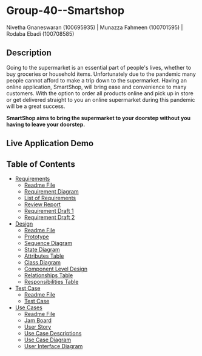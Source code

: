 # Group-40--Smartshop
Nivetha Gnaneswaran (100695935) | Munazza Fahmeen (100701595) | Rodaba Ebadi (100708585) 

## Description

Going to the supermarket is an essential part of people's lives, whether to buy groceries or household items. Unfortunately due to the pandemic many people cannot afford to make a trip down to the supermarket. Having an online application, SmartShop, will bring ease and convenience to many customers. With the option to order all products online and pick up in store or get delivered straight to you an online supermarket during this pandemic will be a great success. 

**SmartShop aims to bring the supermarket to your doorstep without you having to leave your doorstep.**

## Live Application Demo 

## Table of Contents

* [Requirements](https://github.com/SOFE2720/Group-40--Smartshop/tree/main/Requirements)
  * [Readme File](https://github.com/SOFE2720/Group-40--Smartshop/blob/main/Requirements/readme.md)
  * [Requirement Diagram](https://github.com/SOFE2720/Group-40--Smartshop/blob/main/Requirements/requirement%20diagram.png)
  * [List of Requirements](https://github.com/SOFE2720/Group-40--Smartshop/blob/main/Requirements/List_of_Requirements.pdf)
  * [Review Report](https://github.com/SOFE2720/Group-40--Smartshop/blob/main/Requirements/ReviewReport.pdf)
  * [Requirement Draft 1](https://github.com/SOFE2720/Group-40--Smartshop/blob/main/Requirements/requirements-1.png)
  * [Requirement Draft 2](https://github.com/SOFE2720/Group-40--Smartshop/blob/main/Requirements/requirements-2.png)
* [Design](https://github.com/SOFE2720/Group-40--Smartshop/tree/main/Design)
  * [Readme File](https://github.com/SOFE2720/Group-40--Smartshop/blob/main/Design/readme.md)
  * [Prototype](https://github.com/SOFE2720/Group-40--Smartshop/blob/main/Design/Prototype.gif)
  * [Sequence Diagram](https://github.com/SOFE2720/Group-40--Smartshop/blob/main/Design/Sequence%20Diagram.png)
  * [State Diagram](https://github.com/SOFE2720/Group-40--Smartshop/blob/main/Design/State%20Diagram.png)
  * [Attributes Table](https://github.com/SOFE2720/Group-40--Smartshop/blob/main/Design/attributes%20table.png)
  * [Class Diagram](https://github.com/SOFE2720/Group-40--Smartshop/blob/main/Design/class%20diagram.png)
  * [Component Level Design](https://github.com/SOFE2720/Group-40--Smartshop/blob/main/Design/component%20level%20design.png)
  * [Relationships Table](https://github.com/SOFE2720/Group-40--Smartshop/blob/main/Design/relationships%20table.png)
  * [Responsibilities Table](https://github.com/SOFE2720/Group-40--Smartshop/blob/main/Design/responsibilities%20table.png)
* [Test Case](https://github.com/SOFE2720/Group-40--Smartshop/tree/main/Test%20Case)
  * [Readme File](https://github.com/SOFE2720/Group-40--Smartshop/blob/main/Test%20Case/readme.md)
  * [Test Case](https://github.com/SOFE2720/Group-40--Smartshop/blob/main/Test%20Case/TestCase.png)
* [Use Cases](https://github.com/SOFE2720/Group-40--Smartshop/tree/main/Use%20Cases)
  * [Readme File](https://github.com/SOFE2720/Group-40--Smartshop/blob/main/Use%20Cases/readme.md)
  * [Jam Board](https://github.com/SOFE2720/Group-40--Smartshop/blob/main/Use%20Cases/jam%20board.png)
  * [User Story](https://github.com/SOFE2720/Group-40--Smartshop/blob/main/Use%20Cases/user%20story.pdf)
  * [Use Case Descriptions](https://github.com/SOFE2720/Group-40--Smartshop/blob/main/Use%20Cases/use%20case%20diagram.png)
  * [Use Case Diagram](https://github.com/SOFE2720/Group-40--Smartshop/blob/main/Use%20Cases/use%20case%20diagram.png)
  * [User Interface Diagram](https://github.com/SOFE2720/Group-40--Smartshop/blob/main/Use%20Cases/user%20interface%20diagram.jpg)
